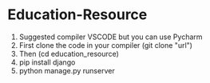 # Education-Resource

1) Suggested compiler VSCODE but you can use Pycharm
2) First clone the code in  your compiler (git clone "url")
3) Then (cd education_resource)
4) pip install django
5) python manage.py runserver
